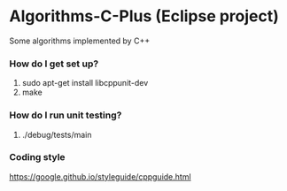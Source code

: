 # Algorithms-C-Plus (Eclipse project)
Some algorithms implemented by C++

### How do I get set up? ###
1. sudo apt-get install libcppunit-dev
2. make

### How do I run unit testing? ###
1. ./debug/tests/main

### Coding style
https://google.github.io/styleguide/cppguide.html